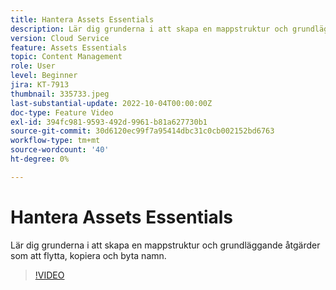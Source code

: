 ```yaml
---
title: Hantera Assets Essentials
description: Lär dig grunderna i att skapa en mappstruktur och grundläggande åtgärder som att flytta, kopiera och byta namn.
version: Cloud Service
feature: Assets Essentials
topic: Content Management
role: User
level: Beginner
jira: KT-7913
thumbnail: 335733.jpeg
last-substantial-update: 2022-10-04T00:00:00Z
doc-type: Feature Video
exl-id: 394fc981-9593-492d-9961-b81a627730b1
source-git-commit: 30d6120ec99f7a95414dbc31c0cb002152bd6763
workflow-type: tm+mt
source-wordcount: '40'
ht-degree: 0%

---
```


# Hantera Assets Essentials

Lär dig grunderna i att skapa en mappstruktur och grundläggande åtgärder som att flytta, kopiera och byta namn.

>[!VIDEO](https://video.tv.adobe.com/v/335733?quality=12&learn=on)
